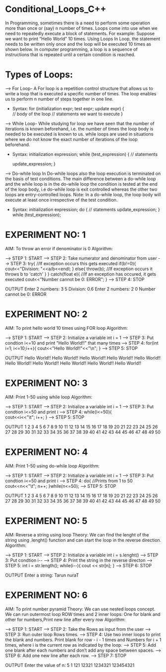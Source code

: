 # Conditional_Loops_C++

In Programming, sometimes there is a need to perform some operation more than once or (say) n number of times. 
Loops come into use when we need to repeatedly execute a block of statements. 
For example: Suppose we want to print “Hello World” 10 times.
Using Loops
In Loop, the statement needs to be written only once and the loop will be executed 10 times as shown below. 
In computer programming, a loop is a sequence of instructions that is repeated until a certain condition is reached. 

# Types of Loops:
--> For Loop-
A For loop is a repetition control structure that allows us to write a loop that is executed a specific number of times.
The loop enables us to perform n number of steps together in one line.
* Syntax:
  for (initialization expr; test expr; update expr)
{    
     // body of the loop
     // statements we want to execute
  }

--> While Loop-
While studying for loop we have seen that the number of iterations is known beforehand, i.e. the number of times the loop body is needed to be executed is known to us. 
while loops are used in situations where we do not know the exact number of iterations of the loop beforehand. 
* Syntax:
initialization expression;
while (test_expression)
{
   // statements
 
  update_expression;
}

--> Do-while loop
In Do-while loops also the loop execution is terminated on the basis of test conditions. The main difference between a do-while loop and the while loop is 
in the do-while loop the condition is tested at the end of the loop body, i.e do-while loop is 
exit controlled whereas the other two loops are entry-controlled loops. 
Note: In a do-while loop, the loop body will execute at least once irrespective of the test condition.

* Syntax:
  initialization expression;
do
{
   // statements
   update_expression;
} while (test_expression);


# EXPERIMENT NO: 1
AIM: To throw an error if denominator is 0
Algorithm:

--> STEP 1: START
--> STEP 2: Take numerator and denominator from user
--> STEP 3: try{ //If exception occurs this gets executed
        if(b!=0){
            cout<<"Division: "<<a/b<<endl;
        }
        else{
            throw(b); //If exception occurs it throws b to 'catch'
        }
      } catch(float e){ //If an exception has occured, it gets executed
               cout<<"Number cannot be 0: ERROR";
            }
--> STEP 4: STOP

OUTPUT
Enter 2 numbers: 3 5
Division: 0.6
Enter 2 numbers: 2 0
Number cannot be 0: ERROR

# EXPERIMENT NO: 2
AIM: To print hello world 10 times using FOR loop
Algorithm:

--> STEP 1: START
--> STEP 2: Initialize a variable int i = 1
--> STEP 3: Put condtion i<=10 and print "Hello World!!" that many times
--> STEP 4: for(int i=1; i<=10;i++){
       cout<<"Hello World!!"<<"\n";
    }
--> STEP 5: STOP

OUTPUT
Hello World!!
Hello World!!
Hello World!!
Hello World!!
Hello World!!
Hello World!!
Hello World!!
Hello World!!
Hello World!!
Hello World!!

# EXPERIMENT NO: 3
AIM: Print 1-50 using while loop
Algorithm:

--> STEP 1: START
--> STEP 2: Initialize a variable int i = 1
--> STEP 3: Put condtion i<=50 and print i 
--> STEP 4: while(i<=50){   
                cout<<i<<"\t";
                i++; 
                }
--> STEP 5: STOP

OUTPUT
1	2	3	4	5	6	7	8	9	10	11	12	13	14	15	16	17	18	19	20	21	22	23	24	25
26	27	28	29	30	31	32	33	34	35	36	37	38	39	40	41	42	43	44	45	46	47	48	49	50

# EXPERIMENT NO: 4
AIM: Print 1-50 using do-while loop
Algorithm:

--> STEP 1: START
--> STEP 2: Initialize a variable int i = 1
--> STEP 3: Put condtion i<=50 and print i
--> STEP 4: do{ //Prints from 1 to 50
              cout<<n<<"\t";
              n++; 
              }while(n<=50); 
--> STEP 5: STOP


OUTPUT
1	2	3	4	5	6	7	8	9	10	11	12	13	14	15	16	17	18	19	20	21	22	23	24	25
26	27	28	29	30	31	32	33	34	35	36	37	38	39	40	41	42	43	44	45	46	47	48	49	50

# EXPERIMENT NO: 5
AIM: Reverse a string using loop
Theory: We can find the lenght of the string using .lenght() function and can start the loop in the reverse direction.
Algorithm:

--> STEP 1: START
--> STEP 2: Initialize a variable int i = s.lenght()
--> STEP 3: Put condtion i--
--> STEP 4: Print the string in the reverse directon
--> STEP 5: int i = str.length();
            while(i--){
               cout << str[n];
               }
--> STEP 6: STOP


OUTPUT
Enter a string: Tarun
nuraT

# EXPERIMENT NO: 6
AIM: To print number pyramid
Theory: We can use nested loops concept. We can run outermost loop ROW times and 2 inner loops: One for blank and other for numbers,Print new line after every row
Algorithm:

--> STEP 1: START
--> STEP 2:  Take the Rows as input from the user
--> STEP 3:  Run outer loop Rows times.
--> STEP 4:  Use two inner loops to print the blank and numbers. 
            Print blank for row - i - 1 times and 
            Numbers for i + 1 times,
            where i is the current row as indicated by the loop.
--> STEP 5:  Add one blank after each numbers and don’t add any space between spaces.
--> STEP 6:  Add one new line after each row.
--> STEP 7: STOP

OUTPUT
Enter the value of n: 5
    1
   121
  12321
 1234321
123454321

